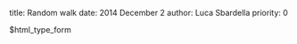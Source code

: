 title: Random walk
date: 2014 December 2
author: Luca Sbardella
priority: 0

<div class="container-fluid">
  <div class="row">
    <div class="col-sm-10">
      <div data-options='gexamples.randomwalk' style='width: 100%' giotto-chart></div>
    </div>
    <div class="col-sm-2 small">
      $html_type_form
    </div>
  </div>
</div>
